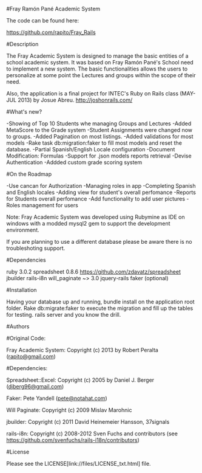 #Fray Ramón Pané Academic System

The code can be found here:

https://github.com/rapito/Fray_Rails

#Description

The Fray Academic System is designed to manage the basic entities of a school academic system. It was based on Fray Ramón Pané's School need to implement a new system. The basic functionalities allows the users to personalize at some point the Lectures and groups within the scope of their need.

Also, the application is a final project for INTEC's Ruby on Rails class
(MAY-JUL 2013) by Josue Abreu. http://joshonrails.com/

#What's new?

-Showing of Top 10 Students whe managing Groups and Lectures
-Added MetaScore to the Grade system
-Student Assignments were changed now to groups.
-Added Pagination on most listings.
-Added validations for most models
-Rake task db:migration:faker to fill most models and reset the database.
-Partial Spanish/English Locale configuration
-Document Modification: Formulas
-Support for .json models reports retrieval
-Devise Authentication
-Addded custom grade scoring system

#On the Roadmap

-Use cancan for Authorization
-Managing roles in app
-Completing Spanish and English locales
-Adding view for student's overall perfomance
-Reports for Students overall perfomance
-Add functionality to add user pictures
-Roles management for users


Note: Fray Academic System was developed using Rubymine as IDE on windows with a modded mysql2 gem to support the development environment.

If you are planning to use a different database please be aware there is no troubleshoting support.

#Dependencies

ruby 3.0.2
spreadsheet 0.8.6 https://github.com/zdavatz/spreadsheet
jbuilder
rails-i8n
will_paginate ~> 3.0
jquery-rails
faker (optional)

#Installation

Having your database up and running, bundle install on the application root folder.
Rake db:migrate:faker to execute the migration and fill up the tables for testing.
rails server and you know the drill.

#Authors

#Original Code:

Fray Academic System: Copyright (c) 2013 by Robert Peralta (rapito@gmail.com)

#Dependencies:

Spreadsheet::Excel: Copyright (c) 2005 by Daniel J. Berger (djberg96@gmail.com)

Faker: Pete Yandell (pete@notahat.com)

Will Paginate: Copyright (c) 2009 Mislav Marohnic

jbuilder: Copyright (c) 2011 David Heinemeier Hansson, 37signals

rails-i8n: Copyright (c) 2008-2012 Sven Fuchs and contributors (see https://github.com/svenfuchs/rails-i18n/contributors)

#License

Please see the LICENSE[link://files/LICENSE_txt.html] file.
